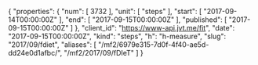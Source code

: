 {
  "properties": {
    "num": [
      3732
    ],
    "unit": [
      "steps"
    ],
    "start": [
      "2017-09-14T00:00:00Z"
    ],
    "end": [
      "2017-09-15T00:00:00Z"
    ],
    "published": [
      "2017-09-15T00:00:00Z"
    ]
  },
  "client_id": "https://www-api.jvt.me/fit",
  "date": "2017-09-15T00:00:00Z",
  "kind": "steps",
  "h": "h-measure",
  "slug": "2017/09/fdiet",
  "aliases": [
    "/mf2/6979e315-7d0f-4f40-ae5d-dd24e0d1afbc/",
    "/mf2/2017/09/fDIeT"
  ]
}
